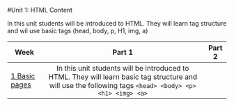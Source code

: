 #Unit 1: HTML Content 

In this unit students will be introduced to HTML. They will learn tag structure and wil use basic tags (head, body, p, H1, img, a)

| Week | Part 1 | Part 2 | 
|-----|:-------:|:-------:|
| [1 Basic pages](weeks/week1)| In this unit students will be introduced to HTML. They will learn basic tag structure and will use the following tags `<head> <body> <p> <h1> <img> <a>`| |